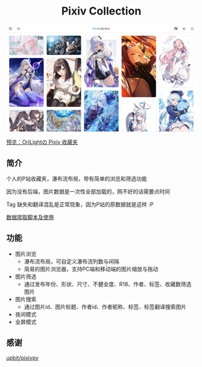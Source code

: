 <h1 align="center">Pixiv Collection</h1>

![preview](docs/screenshot.jpg)

[预览：OriLightの Pixiv 收藏夹](https://pixiv.orilight.top/)

## 简介

个人的P站收藏夹，瀑布流布局，带有简单的浏览和筛选功能

因为没有后端，图片数据是一次性全部加载的，网不好的话需要点时间

Tag 缺失和翻译混乱是正常现象，因为P站的原数据就是这样 :P

[数据爬取脚本及使用](https://github.com/orilights/python_scripts/tree/main/pixiv_collection)

## 功能

- 图片浏览
  - 瀑布流布局，可自定义瀑布流列数与间隔
  - 简易的图片浏览器，支持PC端和移动端的图片缩放与拖动
- 图片筛选
  - 通过发布年份、形状、尺寸、不健全度、R18、作者、标签、收藏数筛选图片
- 图片搜索
  - 通过图片id、图片标题、作者id、作者昵称、标签、标签翻译搜索图片
- 夜间模式
- 全屏模式

## 感谢

[upbit/pixivpy](https://github.com/upbit/pixivpy)
